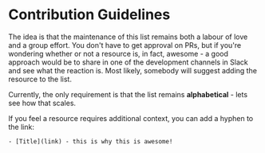 # Contribution Guidelines

The idea is that the maintenance of this list remains both a labour of love and a group effort. You don't have to get approval on PRs, but if you're wondering whether or not a resource is, in fact, awesome - a good approach would be to share in one of the development channels in Slack and see what the reaction is. Most likely, somebody will suggest adding the resource to the list.

Currently, the only requirement is that the list remains **alphabetical** - lets see how that scales.

If you feel a resource requires additional context, you can add a hyphen to the link:

```
- [Title](link) - this is why this is awesome!
```

